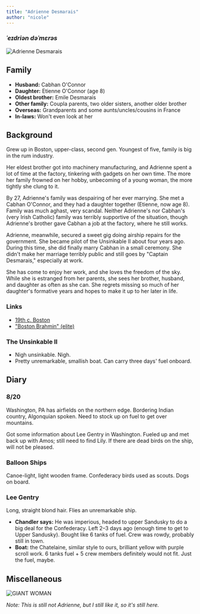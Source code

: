 ```yaml
---
title: "Adrienne Desmarais"
author: "nicole"
---
```

### _ˈe**ɪ**driən dəˈm**ɛ**rəs_
![Adrienne Desmarais](https://bit.ly/2MnJtae)

## Family
- **Husband:** Cabhan O'Connor
- **Daughter:** Etienne O'Connor (age 8)
- **Oldest brother:** Emile Desmarais
- **Other family:** Coupla parents, two older sisters, another older brother
- **Overseas:** Grandparents and some aunts/uncles/cousins in France
- **In-laws:** Won't even look at her

## Background
Grew up in Boston, upper-class, second gen. Youngest of five, family is big in the rum industry.

Her eldest brother got into machinery manufacturing, and Adrienne spent a lot of time at the factory, tinkering with gadgets on her own time. The more her family frowned on her hobby, unbecoming of a young woman, the more tightly she clung to it.

By 27, Adrienne's family was despairing of her ever marrying. She met a Cabhan O'Connor, and they had a daughter together (Etienne, now age 8). Family was much aghast, very scandal. Neither Adrienne's nor Cabhan's (very Irish Catholic) family was terribly supportive of the situation, though Adrienne's brother gave Cabhan a job at the factory, where he still works.

Adrienne, meanwhile, secured a sweet gig doing airship repairs for the government. She became pilot of the Unsinkable II about four years ago. During this time, she did finally marry Cabhan in a small ceremony. She didn't make her marriage terribly public and still goes by "Captain Desmarais," especially at work.

She has come to enjoy her work, and she loves the freedom of the sky. While she is estranged from her parents, she sees her brother, husband, and daughter as often as she can. She regrets missing so much of her daughter's formative years and hopes to make it up to her later in life.

### Links
- [19th c. Boston](https://en.wikipedia.org/wiki/History_of_Boston#19th_century)
- ["Boston Brahmin" (elite)](https://en.wikipedia.org/wiki/Boston_Brahmin)

### The Unsinkable II
- Nigh unsinkable. Nigh.
- Pretty unremarkable, smallish boat. Can carry three days' fuel onboard.

## Diary
### 8/20
Washington, PA has airfields on the northern edge. Bordering Indian country, Algonquian spoken. Need to stock up on fuel to get over mountains.

Got some information about Lee Gentry in Washington. Fueled up and met back up with Amos; still need to find Lily. If there are dead birds on the ship, will not be pleased.

### Balloon Ships
Canoe-light, light wooden frame. Confederacy birds used as scouts. Dogs on board.

### Lee Gentry
Long, straight blond hair. Flies an unremarkable ship.
- **Chandler says:** He was imperious, headed to upper Sandusky to do a big deal for the Confederacy. Left 2–3 days ago (enough time to get to Upper Sandusky). Bought like 6 tanks of fuel. Crew was rowdy, probably still in town.
- **Boat:** the Chatelaine, similar style to ours, brilliant yellow with purple scroll work. 6 tanks fuel + 5 crew members definitely would not fit. Just the fuel, maybe.

## Miscellaneous
![GIANT WOMAN](https://i.giphy.com/media/cQEDaWo7bW8bS/giphy.webp)

_Note: This is still not Adrienne, but I still like it, so it's still here._